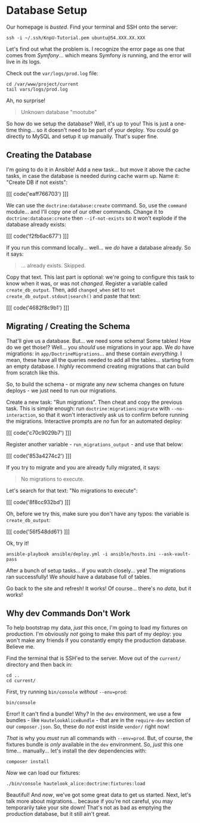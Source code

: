 # Database Setup

Our homepage is *busted*. Find your terminal and SSH onto the server:

```terminal-silent
ssh -i ~/.ssh/KnpU-Tutorial.pem ubuntu@54.XXX.XX.XXX
```

Let's find out what the problem is. I recognize the error page as one that comes
from *Symfony*... which means Symfony *is* running, and the error will live in *its*
logs.

Check out the `var/logs/prod.log` file:

```terminal-silent
cd /var/www/project/current
tail vars/logs/prod.log
```

Ah, no surprise!

> Unknown database "mootube"

So how do we setup the database? Well, it's up to you! This is just a one-time
thing... so it doesn't need to be part of your deploy. You could go directly to MySQL
and setup it up manually. That's super fine.

## Creating the Database

I'm going to do it in Ansible! Add a new task... but move it above the cache tasks,
in case the database is needed during cache warm up. Name it: "Create DB if not exists":

[[[ code('eaff766703') ]]]

We can use the `doctrine:database:create` command. So, use the `command` module...
and I'll copy one of our other commands. Change it to `doctrine:database:create`
then `--if-not-exists` so it won't explode if the database already exists:

[[[ code('f2fb6ac677') ]]]

If you run this command locally... well... we *do* have a database already.
So it says:

> ... already exists. Skipped.

Copy that text. This last part is optional: we're going to configure this task
to know when it was, or was not *changed*. Register a variable called `create_db_output`.
Then, add `changed_when` set to `not create_db_output.stdout|search()` and
paste that text:

[[[ code('4682f8c9b1') ]]]

## Migrating / Creating the Schema

That'll give us a database. But... we need some schema! Some tables! How do we
get those!? Well... you *should* use migrations in your app. We *do* have migrations:
in `app/DoctrineMigrations`... and these contain *everything*. I mean, these have
all the queries needed to add all the tables... starting from an empty database.
I *highly* recommend creating migrations that can build from scratch like this.

So, to build the schema - or migrate any *new* schema changes on future deploys -
we just need to run our migrations.

Create a new task: "Run migrations". Then cheat and copy the previous task. This
is simple enough: run `doctrine:migrations:migrate` with `--no-interaction`, so
that it won't interactively ask us to confirm before running the migrations.
Interactive prompts are *no* fun for an automated deploy:

[[[ code('c70c9029b7') ]]]

Register another variable - `run_migrations_output` - and use that below:

[[[ code('853a4274c2') ]]]

If you try to migrate and you are already fully migrated, it says:

> No migrations to execute.

Let's search for that text: "No migrations to execute":

[[[ code('8f8cc932bd') ]]]

Oh, before we try this, make sure you don't have any typos: the variable is
`create_db_output`:

[[[ code('56f548dd61') ]]]

Ok, try it!

```terminal-silent
ansible-playbook ansible/deploy.yml -i ansible/hosts.ini --ask-vault-pass
```

After a bunch of setup tasks... if you watch closely... yea! The migrations ran
successfully! We *should* have a database full of tables.

Go back to the site and refresh! It works! Of course... there's no *data*, but it
works!

## Why dev Commands Don't Work

To help bootstrap my data, *just* this once, I'm going to load my fixtures on production.
I'm obviously *not* going to make this part of my deploy: you won't make any friends
if you constantly empty the production database. Believe me.

Find the terminal that is SSH'ed to the server. Move out of the `current/` directory
and then back in:

```terminal-silent
cd ..
cd current/
```

First, try running `bin/console` *without* `--env=prod`:

```terminal-silent
bin/console
```

Error! It can't find a bundle! Why? In the `dev` environment, we use a few bundles -
like `HautelookAliceBundle` - that are in the `require-dev` section of our `composer.json`.
So, these do *not* exist inside `vendor/` right now!

*That* is why you *must* run all commands with `--env=prod`. But, of course, the
fixtures bundle is *only* available in the `dev` environment. So, *just* this one
time... manually... let's install the dev dependencies with:

```terminal
composer install
```

*Now* we can load our fixtures:

```terminal
./bin/console hautelook_alice:doctrine:fixtures:load
```

Beautiful! And *now*, we've got some great data to get us started. Next, let's
talk more about migrations... because if you're not careful, you may temporarily
take your site down! That's not as bad as emptying the production database, but
it still ain't great.

